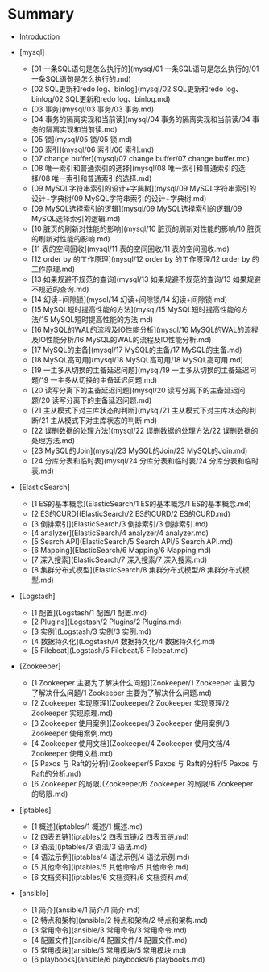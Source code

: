 # Summary

* [Introduction](./README.md)

* [mysql]
    * [01 一条SQL语句是怎么执行的](mysql/01 一条SQL语句是怎么执行的/01 一条SQL语句是怎么执行的.md)
    * [02 SQL更新和redo log、binlog](mysql/02 SQL更新和redo log、binlog/02 SQL更新和redo log、binlog.md)
    * [03 事务](mysql/03 事务/03 事务.md)
    * [04 事务的隔离实现和当前读](mysql/04 事务的隔离实现和当前读/04 事务的隔离实现和当前读.md)
    * [05 锁](mysql/05 锁/05 锁.md)
    * [06 索引](mysql/06 索引/06 索引.md)
    * [07 change buffer](mysql/07 change buffer/07 change buffer.md)
    * [08 唯一索引和普通索引的选择](mysql/08 唯一索引和普通索引的选择/08 唯一索引和普通索引的选择.md)
    * [09 MySQL字符串索引的设计+字典树](mysql/09 MySQL字符串索引的设计+字典树/09 MySQL字符串索引的设计+字典树.md)
    * [09 MySQL选择索引的逻辑](mysql/09 MySQL选择索引的逻辑/09 MySQL选择索引的逻辑.md)
    * [10 脏页的刷新对性能的影响](mysql/10 脏页的刷新对性能的影响/10 脏页的刷新对性能的影响.md)
    * [11 表的空间回收](mysql/11 表的空间回收/11 表的空间回收.md)
    * [12 order by 的工作原理](mysql/12 order by 的工作原理/12 order by 的工作原理.md)
    * [13 如果规避不规范的查询](mysql/13 如果规避不规范的查询/13 如果规避不规范的查询.md)
    * [14 幻读+间隙锁](mysql/14 幻读+间隙锁/14 幻读+间隙锁.md)
    * [15 MySQL短时提高性能的方法](mysql/15 MySQL短时提高性能的方法/15 MySQL短时提高性能的方法.md)
    * [16 MySQL的WAL的流程及IO性能分析](mysql/16 MySQL的WAL的流程及IO性能分析/16 MySQL的WAL的流程及IO性能分析.md)
    * [17 MySQL的主备](mysql/17 MySQL的主备/17 MySQL的主备.md)
    * [18 MySQL高可用](mysql/18 MySQL高可用/18 MySQL高可用.md)
    * [19 一主多从切换的主备延迟问题](mysql/19 一主多从切换的主备延迟问题/19 一主多从切换的主备延迟问题.md)
    * [20 读写分离下的主备延迟问题](mysql/20 读写分离下的主备延迟问题/20 读写分离下的主备延迟问题.md)
    * [21 主从模式下对主库状态的判断](mysql/21 主从模式下对主库状态的判断/21 主从模式下对主库状态的判断.md)
    * [22 误删数据的处理方法](mysql/22 误删数据的处理方法/22 误删数据的处理方法.md)
    * [23 MySQL的Join](mysql/23 MySQL的Join/23 MySQL的Join.md)
    * [24 分库分表和临时表](mysql/24 分库分表和临时表/24 分库分表和临时表.md)
* [ElasticSearch]
    * [1 ES的基本概念](ElasticSearch/1 ES的基本概念/1 ES的基本概念.md)
    * [2 ES的CURD](ElasticSearch/2 ES的CURD/2 ES的CURD.md)
    * [3 倒排索引](ElasticSearch/3 倒排索引/3 倒排索引.md)
    * [4 analyzer](ElasticSearch/4 analyzer/4 analyzer.md)
    * [5 Search API](ElasticSearch/5 Search API/5 Search API.md)
    * [6 Mapping](ElasticSearch/6 Mapping/6 Mapping.md)
    * [7 深入搜索](ElasticSearch/7 深入搜索/7 深入搜索.md)
    * [8 集群分布式模型](ElasticSearch/8 集群分布式模型/8 集群分布式模型.md)

* [Logstash]
    * [1 配置](Logstash/1 配置/1 配置.md)
    * [2 Plugins](Logstash/2 Plugins/2 Plugins.md)
    * [3 实例](Logstash/3 实例/3 实例.md)
    * [4 数据持久化](Logstash/4 数据持久化/4 数据持久化.md)
    * [5 Filebeat](Logstash/5 Filebeat/5 Filebeat.md)
* [Zookeeper]
    * [1 Zookeeper 主要为了解决什么问题](Zookeeper/1 Zookeeper 主要为了解决什么问题/1 Zookeeper 主要为了解决什么问题.md)
    * [2 Zookeeper 实现原理](Zookeeper/2 Zookeeper 实现原理/2 Zookeeper 实现原理.md)
    * [3 Zookeeper 使用案例](Zookeeper/3 Zookeeper 使用案例/3 Zookeeper 使用案例.md)
    * [4 Zookeeper 使用文档](Zookeeper/4 Zookeeper 使用文档/4 Zookeeper 使用文档.md)
    * [5 Paxos 与 Raft的分析](Zookeeper/5 Paxos 与 Raft的分析/5 Paxos 与 Raft的分析.md)
    * [6 Zookeeper 的局限](Zookeeper/6 Zookeeper 的局限/6 Zookeeper 的局限.md)
* [iptables]
    * [1 概述](iptables/1 概述/1 概述.md)
    * [2 四表五链](iptables/2 四表五链/2 四表五链.md)
    * [3 语法](iptables/3 语法/3 语法.md)
    * [4 语法示例](iptables/4 语法示例/4 语法示例.md)
    * [5 其他命令](iptables/5 其他命令/5 其他命令.md)
    * [6 文档资料](iptables/6 文档资料/6 文档资料.md)
* [ansible]
    * [1 简介](ansible/1 简介/1 简介.md)
    * [2 特点和架构](ansible/2 特点和架构/2 特点和架构.md)
    * [3 常用命令](ansible/3 常用命令/3 常用命令.md)
    * [4 配置文件](ansible/4 配置文件/4 配置文件.md)
    * [5 常用模块](ansible/5 常用模块/5 常用模块.md)
    * [6 playbooks](ansible/6 playbooks/6 playbooks.md)
